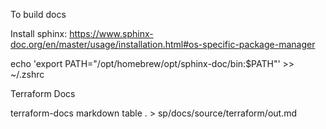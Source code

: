 To build docs

Install sphinx: https://www.sphinx-doc.org/en/master/usage/installation.html#os-specific-package-manager

echo 'export PATH="/opt/homebrew/opt/sphinx-doc/bin:$PATH"' >> ~/.zshrc

Terraform Docs

terraform-docs markdown table . > sp/docs/source/terraform/out.md